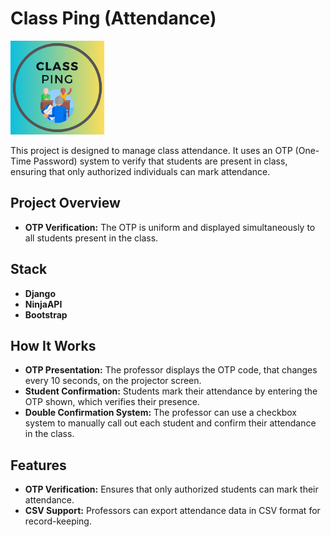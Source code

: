 # Class Ping (Attendance)

<img src="./static/images/logo.png" alt="Logo" style="width: 150px;" />

This project is designed to manage class attendance. 
It uses an OTP (One-Time Password) system to verify that students are present in class, ensuring that only authorized individuals can mark attendance.

## Project Overview

- **OTP Verification:** The OTP is uniform and displayed simultaneously to all students present in the class.
  
## Stack

- **Django**
- **NinjaAPI** 
- **Bootstrap** 


## How It Works

- **OTP Presentation:** The professor displays the OTP code, that changes every 10 seconds, on the projector screen. 
- **Student Confirmation:** Students mark their attendance by entering the OTP shown, which verifies their presence.
- **Double Confirmation System:** The professor can use a checkbox system to manually call out each student and confirm their attendance in the class.

## Features

- **OTP Verification:** Ensures that only authorized students can mark their attendance.
- **CSV Support:** Professors can export attendance data in CSV format for record-keeping.

